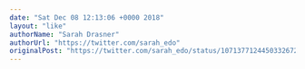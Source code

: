 ```yaml
---
date: "Sat Dec 08 12:13:06 +0000 2018"
layout: "like"
authorName: "Sarah Drasner"
authorUrl: "https://twitter.com/sarah_edo"
originalPost: "https://twitter.com/sarah_edo/status/1071377124450332672"
---
```

